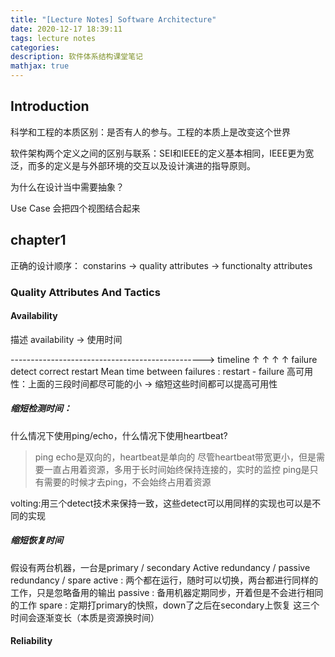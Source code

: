 ```yaml
---
title: "[Lecture Notes] Software Architecture"
date: 2020-12-17 18:39:11
tags: lecture notes
categories: 
description: 软件体系结构课堂笔记
mathjax: true
---
```


## Introduction

科学和工程的本质区别：是否有人的参与。工程的本质上是改变这个世界

软件架构两个定义之间的区别与联系：SEI和IEEE的定义基本相同，IEEE更为宽泛，而多的定义是与外部环境的交互以及设计演进的指导原则。

为什么在设计当中需要抽象？

Use Case 会把四个视图结合起来

## chapter1 
正确的设计顺序： constarins -> quality attributes -> functionalty attributes

### Quality Attributes And Tactics
#### Availability
描述 availability -> 使用时间

------------------------------------------------> timeline
↑              ↑           ↑          ↑
failure       detect     correct    restart
Mean time between failures : restart - failure
高可用性：上面的三段时间都尽可能的小 -> 缩短这些时间都可以提高可用性

##### 缩短检测时间：
什么情况下使用ping/echo，什么情况下使用heartbeat?
> ping echo是双向的，heartbeat是单向的
> 尽管heartbeat带宽更小，但是需要一直占用着资源，多用于长时间始终保持连接的，实时的监控
> ping是只有需要的时候才去ping，不会始终占用着资源

volting:用三个detect技术来保持一致，这些detect可以用同样的实现也可以是不同的实现

##### 缩短恢复时间
假设有两台机器，一台是primary / secondary
Active redundancy / passive redundancy / spare
active : 两个都在运行，随时可以切换，两台都进行同样的工作，只是忽略备用的输出
passive : 备用机器定期同步，开着但是不会进行相同的工作
spare : 定期打primary的快照，down了之后在secondary上恢复
这三个时间会逐渐变长（本质是资源换时间）
#### Reliability